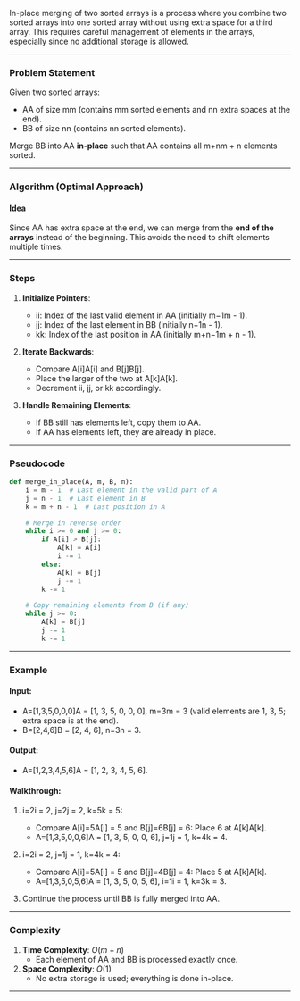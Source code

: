 In-place merging of two sorted arrays is a process where you combine two sorted arrays into one sorted array without using extra space for a third array. This requires careful management of elements in the arrays, especially since no additional storage is allowed.

---

### Problem Statement

Given two sorted arrays:

- AA of size mm (contains mm sorted elements and nn extra spaces at the end).
- BB of size nn (contains nn sorted elements).

Merge BB into AA **in-place** such that AA contains all m+nm + n elements sorted.

---

### Algorithm (Optimal Approach)

#### Idea

Since AA has extra space at the end, we can merge from the **end of the arrays** instead of the beginning. This avoids the need to shift elements multiple times.

---

### Steps

1. **Initialize Pointers**:
    
    - ii: Index of the last valid element in AA (initially m−1m - 1).
    - jj: Index of the last element in BB (initially n−1n - 1).
    - kk: Index of the last position in AA (initially m+n−1m + n - 1).
2. **Iterate Backwards**:
    
    - Compare A[i]A[i] and B[j]B[j].
    - Place the larger of the two at A[k]A[k].
    - Decrement ii, jj, or kk accordingly.
3. **Handle Remaining Elements**:
    
    - If BB still has elements left, copy them to AA.
    - If AA has elements left, they are already in place.

---

### Pseudocode

```python
def merge_in_place(A, m, B, n):
    i = m - 1  # Last element in the valid part of A
    j = n - 1  # Last element in B
    k = m + n - 1  # Last position in A

    # Merge in reverse order
    while i >= 0 and j >= 0:
        if A[i] > B[j]:
            A[k] = A[i]
            i -= 1
        else:
            A[k] = B[j]
            j -= 1
        k -= 1

    # Copy remaining elements from B (if any)
    while j >= 0:
        A[k] = B[j]
        j -= 1
        k -= 1
```

---

### Example

#### Input:

- A=[1,3,5,0,0,0]A = [1, 3, 5, 0, 0, 0], m=3m = 3 (valid elements are 1, 3, 5; extra space is at the end).
- B=[2,4,6]B = [2, 4, 6], n=3n = 3.

#### Output:
 
- A=[1,2,3,4,5,6]A = [1, 2, 3, 4, 5, 6].

#### Walkthrough:

1. i=2i = 2, j=2j = 2, k=5k = 5:
    
    - Compare A[i]=5A[i] = 5 and B[j]=6B[j] = 6: Place 6 at A[k]A[k].
    - A=[1,3,5,0,0,6]A = [1, 3, 5, 0, 0, 6], j=1j = 1, k=4k = 4.
2. i=2i = 2, j=1j = 1, k=4k = 4:
    
    - Compare A[i]=5A[i] = 5 and B[j]=4B[j] = 4: Place 5 at A[k]A[k].
    - A=[1,3,5,0,5,6]A = [1, 3, 5, 0, 5, 6], i=1i = 1, k=3k = 3.
3. Continue the process until BB is fully merged into AA.
    

---

### Complexity

1. **Time Complexity**: $O(m+n)$
    - Each element of AA and BB is processed exactly once.
2. **Space Complexity**: $O(1)$
    - No extra storage is used; everything is done in-place.

---
